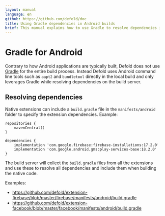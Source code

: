 ```yaml
---
layout: manual
language: en
github: https://github.com/defold/doc
title: Using Gradle dependencies in Android builds
brief: This manual explains how to use Gradle to resolve dependencies in Android builds.
---
```


# Gradle for Android

Contrary to how Android applications are typically built, Defold does not use [Gradle](https://gradle.org/) for the entire build process. Instead Defold uses Android command line tools such as `aapt2` and `bundletool` directly in the local build and only leverages Gradle while resolving dependencies on the build server.


## Resolving dependencies

Native extensions can include a `build.gradle` file in the `manifests/android` folder to specify the extension dependencies. Example:

```
repositories {
    mavenCentral()
}

dependencies {
    implementation 'com.google.firebase:firebase-installations:17.2.0'
    implementation 'com.google.android.gms:play-services-base:18.2.0'
}
```

The build server will collect the `build.gradle` files from all the extensions and use these to resolve all dependencies and include them when building the native code.

Examples:

* https://github.com/defold/extension-firebase/blob/master/firebase/manifests/android/build.gradle
* https://github.com/defold/extension-facebook/blob/master/facebook/manifests/android/build.gradle